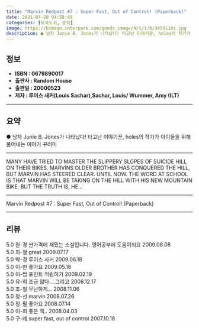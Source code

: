 ```yaml
---
title: "Marvin Redpost #7 : Super Fast, Out of Control! (Paperback)"
date: 2021-07-20 04:58:45
categories: [외국도서, 문학]
image: https://bimage.interpark.com/goods_image/9/1/1/0/3459110s.jpg
description: ● 남자 Junie B. Jones가 나타났다! 타고난 이야기꾼, holes의 작가가 아이들을 위해 풀어내는 이야기 꾸러미
---
```


## **정보**

- **ISBN : 0679890017**
- **출판사 : Random House**
- **출판일 : 20000523**
- **저자 : 루이스 새커(Louis Sachar),Sachar, Louis/ Wummer, Amy (ILT)**

------



## **요약**

●  남자 Junie B. Jones가 나타났다! 타고난 이야기꾼, holes의 작가가 아이들을 위해 풀어내는 이야기 꾸러미

------

MANY HAVE TRIED TO MASTER THE SLIPPERY SLOPES OF SUICIDE HILL ON THEIR BIKES. MARVINS OLDER BROTHER HAS CONQUERED THE HILL, BUT MARVIN HAS STEERED CLEAR. UNTIL NOW. THE WORD AT SCHOOL IS THAT MARVIN WILL BE TAKING ON THE HILL WITH HIS NEW MOUNTAIN BIKE. BUT THE TRUTH IS, HE... 

------


Marvin Redpost #7 : Super Fast, Out of Control! (Paperback) 

------


## **리뷰** 

5.0 원-경 싼가격에 재밌는 소설입니다. 영어공부에 도움이되요 2009.08.08 <br/>5.0 최-철 great 2009.07.17 <br/>5.0 박-경 루이스 사커 2009.06.18 <br/>5.0 이-만 좋아요 2009.05.18 <br/>5.0 이-범 포인트 적림하기 2009.02.19 <br/>5.0 유-희 조금 얇다....그리고 2008.12.17 <br/>5.0 조-철 무난하게... 2008.11.06 <br/>5.0 정-선 marvin 2008.07.26 <br/>5.0 정-필 좋아요 2008.07.14 <br/>5.0 이-희 좋은 책.. 2008.04.03 <br/>5.0 구-례 super fast, out of control 2007.10.18 <br/>